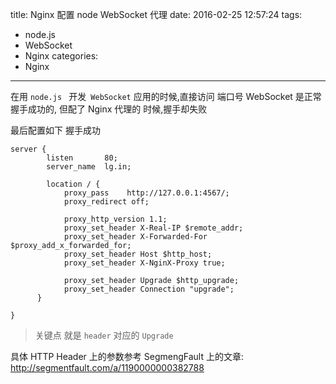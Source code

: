 title: Nginx 配置 node WebSocket 代理
date: 2016-02-25 12:57:24
tags:
  - node.js
  - WebSocket
  - Nginx
categories:
  - Nginx
---

在用 `node.js ` 开发` WebSocket` 应用的时候,直接访问 端口号 WebSocket 是正常握手成功的,
但配了  Nginx 代理的  时候,握手却失败

最后配置如下 握手成功 

```
server {
        listen       80;
        server_name  lg.in;
        
        location / {		
            proxy_pass	  http://127.0.0.1:4567/;
            proxy_redirect off;
            
            proxy_http_version 1.1;
            proxy_set_header X-Real-IP $remote_addr;
            proxy_set_header X-Forwarded-For $proxy_add_x_forwarded_for;
            proxy_set_header Host $http_host;
            proxy_set_header X-NginX-Proxy true;       
            
            proxy_set_header Upgrade $http_upgrade;
            proxy_set_header Connection "upgrade";
      }
      
}

```

> 关键点 就是  `header` 对应的 `Upgrade`

具体 HTTP Header 上的参数参考 SegmengFault 上的文章: 
http://segmentfault.com/a/1190000000382788